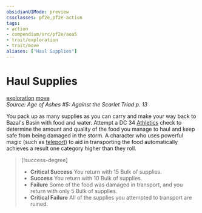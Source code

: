 ```yaml
---
obsidianUIMode: preview
cssclasses: pf2e,pf2e-action
tags:
- action
- compendium/src/pf2e/aoa5
- trait/exploration
- trait/move
aliases: ["Haul Supplies"]
---
```

# Haul Supplies
[exploration](rules/traits/exploration.md "Exploration Action & Ability Trait")  [move](rules/traits/move.md "Move Combat Trait")  
*Source: Age of Ashes #5: Against the Scarlet Triad p. 13*  


You pack up as many supplies as you can carry and make your way back to Bazal's Basin with food and water. Attempt a DC 34 [Athletics](compendium/skills.md#Athletics) check to determine the amount and quality of the food you manage to haul and keep safe from being damaged in the storm. A character who uses powerful magic (such as [teleport](compendium/spells/teleport.md)) to aid in transporting the food automatically achieves a result one category higher than they roll.

> [!success-degree] 
> - **Critical Success** You return with 15 Bulk of supplies.
> - **Success** You return with 10 Bulk of supplies.
> - **Failure** Some of the food was damaged in transport, and you return with only 5 Bulk of supplies.
> - **Critical Failure** All of the supplies you attempted to transport are ruined.